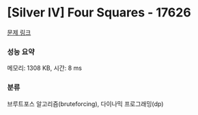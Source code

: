 # [Silver IV] Four Squares - 17626 

[문제 링크](https://www.acmicpc.net/problem/17626) 

### 성능 요약

메모리: 1308 KB, 시간: 8 ms

### 분류

브루트포스 알고리즘(bruteforcing), 다이나믹 프로그래밍(dp)


